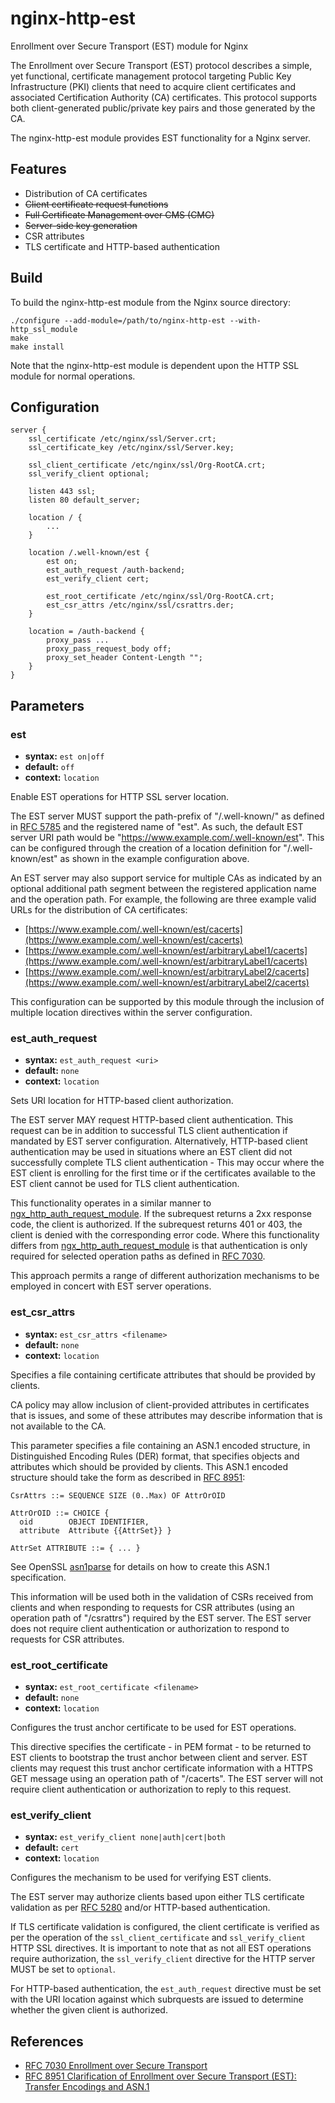 # nginx-http-est

Enrollment over Secure Transport (EST) module for Nginx

The Enrollment over Secure Transport (EST) protocol describes a simple, yet functional, certificate management protocol targeting Public Key Infrastructure (PKI) clients that need to acquire client certificates and associated Certification Authority (CA) certificates. This protocol supports both client-generated public/private key pairs and those generated by the CA.

The nginx-http-est module provides EST functionality for a Nginx server.

## Features

* Distribution of CA certificates
* ~~Client certificate request functions~~
* ~~Full Certificate Management over CMS (CMC)~~
* ~~Server-side key generation~~
* CSR attributes
* TLS certificate and HTTP-based authentication

## Build

To build the nginx-http-est module from the Nginx source directory:

    ./configure --add-module=/path/to/nginx-http-est --with-http_ssl_module
    make
    make install

Note that the nginx-http-est module is dependent upon the HTTP SSL module for normal operations. 

## Configuration

    server {
        ssl_certificate /etc/nginx/ssl/Server.crt;
        ssl_certificate_key /etc/nginx/ssl/Server.key;

        ssl_client_certificate /etc/nginx/ssl/Org-RootCA.crt;
        ssl_verify_client optional;

        listen 443 ssl;
        listen 80 default_server;

        location / {
            ...
        }

        location /.well-known/est {
            est on;
            est_auth_request /auth-backend;
            est_verify_client cert;

            est_root_certificate /etc/nginx/ssl/Org-RootCA.crt;
            est_csr_attrs /etc/nginx/ssl/csrattrs.der;
        }

        location = /auth-backend {
            proxy_pass ...
            proxy_pass_request_body off;
            proxy_set_header Content-Length "";
        }
    }

## Parameters

### est

* **syntax:** `est on|off`
* **default:** `off`
* **context:** `location`

Enable EST operations for HTTP SSL server location. 

The EST server MUST support the path-prefix of "/.well-known/" as defined in [RFC 5785](https://datatracker.ietf.org/doc/html/rfc5785) and the registered name of "est". As such, the default EST server URI path would be "https://www.example.com/.well-known/est". This can be configured through the creation of a location definition for "/.well-known/est" as shown in the example configuration above.

An EST server may also support service for multiple CAs as indicated by an optional additional path segment between the registered application name and the operation path. For example, the following are three example valid URLs for the distribution of CA certificates:

* [https://www.example.com/.well-known/est/cacerts](https://www.example.com/.well-known/est/cacerts)
* [https://www.example.com/.well-known/est/arbitraryLabel1/cacerts](https://www.example.com/.well-known/est/arbitraryLabel1/cacerts)
* [https://www.example.com/.well-known/est/arbitraryLabel2/cacerts](https://www.example.com/.well-known/est/arbitraryLabel2/cacerts)

This configuration can be supported by this module through the inclusion of multiple location directives within the server configuration.

### est_auth_request

* **syntax:** `est_auth_request <uri>`
* **default:** `none`
* **context:** `location`

Sets URI location for HTTP-based client authorization.

The EST server MAY request HTTP-based client authentication. This request can be in addition to successful TLS client authentication if mandated by EST server configuration. Alternatively, HTTP-based client authentication may be used in situations where an EST client did not successfully complete TLS client authentication - This may occur where the EST client is enrolling for the first time or if the certificates available to the EST client cannot be used for TLS client authentication.

This functionality operates in a similar manner to [ngx_http_auth_request_module](https://nginx.org/en/docs/http/ngx_http_auth_request_module.html). If the subrequest returns a 2xx response code, the client is authorized. If the subrequest returns 401 or 403, the client is denied with the corresponding error code. Where this functionality differs from [ngx_http_auth_request_module](https://nginx.org/en/docs/http/ngx_http_auth_request_module.html) is that authentication is only required for selected operation paths as defined in [RFC 7030](https://datatracker.ietf.org/doc/html/rfc7030).

This approach permits a range of different authorization mechanisms to be employed in concert with EST server operations.

### est_csr_attrs

* **syntax:** `est_csr_attrs <filename>`
* **default:** `none`
* **context:** `location`

Specifies a file containing certificate attributes that should be provided by clients.

CA policy may allow inclusion of client-provided attributes in certificates that is issues, and some of these attributes may describe information that is not available to the CA.

This parameter specifies a file containing an ASN.1 encoded structure, in Distinguished Encoding Rules (DER) format, that specifies objects and attributes which should be provided by clients. This ASN.1 encoded structure should take the form as described in [RFC 8951](https://datatracker.ietf.org/doc/html/rfc8951):

    CsrAttrs ::= SEQUENCE SIZE (0..Max) OF AttrOrOID
    
    AttrOrOID ::= CHOICE {
      oid        OBJECT IDENTIFIER,
      attribute  Attribute {{AttrSet}} }

    AttrSet ATTRIBUTE ::= { ... }

See OpenSSL [asn1parse](https://www.openssl.org/docs/man1.1.1/man1/openssl-asn1parse.html) for details on how to create this ASN.1 specification.

This information will be used both in the validation of CSRs received from clients and when responding to requests for CSR attributes (using an operation path of "/csrattrs") required by the EST server. The EST server does not require client authentication or authorization to respond to requests for CSR attributes.

### est_root_certificate

* **syntax:** `est_root_certificate <filename>`
* **default:** `none`
* **context:** `location`

Configures the trust anchor certificate to be used for EST operations.

This directive specifies the certificate - in PEM format - to be returned to EST clients to bootstrap the trust anchor between client and server. EST clients may request this trust anchor certificate information with a HTTPS GET message using an operation path of "/cacerts". The EST server will not require client authentication or authorization to reply to this request.

### est_verify_client

* **syntax:** `est_verify_client none|auth|cert|both`
* **default:** `cert`
* **context:** `location`

Configures the mechanism to be used for verifying EST clients. 

The EST server may authorize clients based upon either TLS certificate validation as per [RFC 5280](https://datatracker.ietf.org/doc/html/rfc5280) and/or HTTP-based authentication. 

If TLS certificate validation is configured, the client certificate is verified as per the operation of the `ssl_client_certificate` and `ssl_verify_client` HTTP SSL directives. It is important to note that as not all EST operations require authorization, the `ssl_verify_client` directive for the HTTP server MUST be set to `optional`.

For HTTP-based authentication, the `est_auth_request` directive must be set with the URI location against which subrquests are issued to determine whether the given client is authorized.

## References

* [RFC 7030 Enrollment over Secure Transport](https://datatracker.ietf.org/doc/html/rfc7030)
* [RFC 8951 Clarification of Enrollment over Secure Transport (EST): Transfer Encodings and ASN.1](https://datatracker.ietf.org/doc/html/rfc8951)

